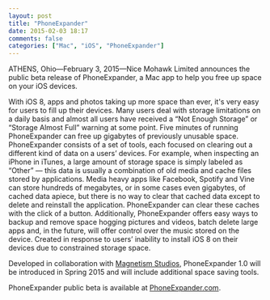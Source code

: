 ```yaml
---
layout: post
title: "PhoneExpander"
date: 2015-02-03 18:17
comments: false
categories: ["Mac", "iOS", "PhoneExpander"]
---
```

ATHENS, Ohio—February 3, 2015—Nice Mohawk Limited  announces the public beta release of PhoneExpander, a Mac app to help you free up space on your iOS devices.   
   
With iOS 8, apps and photos taking up more space than ever, it's very easy for users to fill up their devices. Many users deal with storage limitations on a daily basis and almost all users have received a “Not Enough Storage” or “Storage Almost Full” warning at some point. Five minutes of running PhoneExpander can free up gigabytes of previously unusable space.PhoneExpander consists of a set of tools, each focused on clearing out a different kind of data on a users’ devices. For example, when inspecting an iPhone in iTunes, a large amount of storage space is simply labeled as “Other” — this data is usually a combination of old media and cache files stored by applications. Media heavy apps like Facebook, Spotify and Vine can store hundreds of megabytes, or in some cases even gigabytes, of cached data apiece, but there is no way to clear that cached data except to delete and reinstall the application. PhoneExpander can clear these caches with the click of a button. Additionally, PhoneExpander offers easy ways to backup and remove space hogging pictures and videos, batch delete large apps and, in the future, will offer control over the music stored on the device. Created in response to users’ inability to install iOS 8 on their devices due to constrained storage space.    
   
Developed in collaboration with [Magnetism Studios](http://MagnetismStudios.com), PhoneExpander 1.0 will be introduced in Spring 2015 and will include additional space saving tools.   
   
PhoneExpander public beta is available at [PhoneExpander.com](http://PhoneExpander.com).   